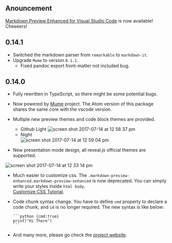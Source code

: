 ## Anouncement
[Markdown Preview Enhanced for Visual Studio Code](https://marketplace.visualstudio.com/items?itemName=shd101wyy.markdown-preview-enhanced) is now available! Cheeeers!

## 0.14.1
* Switched the markdown parser from `remarkable` to `markdown-it`.  
* Upgrade `Mume` to version `0.1.1`.
  * Fixed pandoc export front-matter not included bug.  

## 0.14.0  
* Fully rewritten in TypeScript, so there might be some potential bugs.
* Now powered by [Mume](https://github.com/shd101wyy/mume) project. The Atom version of this package shares the same core with the vscode version.
* Multiple new preview themes and code block themes are provided.
  * Github Light
  ![screen shot 2017-07-14 at 12 58 37 pm](https://user-images.githubusercontent.com/1908863/28224323-4899d896-6894-11e7-823a-233ee433d832.png)
  * Night  
  ![screen shot 2017-07-14 at 12 59 04 pm](https://user-images.githubusercontent.com/1908863/28224327-4b0f77a2-6894-11e7-8133-99a2d04172a4.png)

* New presentation mode design, all reveal.js official themes are supported.  

![screen shot 2017-07-14 at 12 33 14 pm](https://user-images.githubusercontent.com/1908863/28223480-2c61461c-6891-11e7-9389-5adec0588c32.png)

* Much easier to customize css. The `.markdown-preview-enhanced.markdown-preview-enhanced` is now deprecated. You can simply write your styles inside `html body`.   
[Customize CSS Tutorial](https://shd101wyy.github.io/markdown-preview-enhanced/#/customize-css).   

* Code chunk syntax change. You have to define `cmd` property to declare a code chunk, and `id` is no longer required. The new syntax is like below:

      ```python {cmd:true}
      print("Hi There")
      ```

* And many more, please go check the [project website](https://shd101wyy.github.io/markdown-preview-enhanced).